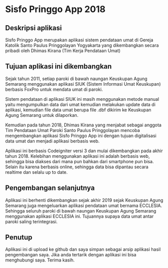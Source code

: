 # Sisfo Pringgo App 2018

## Deskripsi aplikasi

Sisfo Pringgo App merupakan aplikasi sistem pendataan umat di Gereja Katolik Santo Paulus Pringgolayan Yogyakarta yang dikembangkan secara pribadi oleh Dhimas Kirana (Tim Kerja Pendataan Umat)

## Tujuan aplikasi ini dikembangkan

Sejak tahun 2011, setiap paroki di bawah naungan Keuskupan Agung Semarang menggunakan aplikasi SIUK (Sistem Informasi Umat Keuskupan) berbasis FoxPro untuk mendata umat di paroki.

Sistem pendataan di aplikasi SIUK ini masih menggunakan metode manual yaitu mengumpulkan data dari umat kemudian melakukan update data di aplikasi, kemudian file data umat berupa file .dbf dikirim ke Keuskupan Agung Semarang untuk dilaporkan.

Kemudian pada tahun 2018, Dhimas Kirana yang menjabat sebagai anggota Tim Pendataan Umat Paroki Santo Paulus Pringgolayan mencoba mengembangkan aplikasi Sisfo Pringgo App ini dengan tujuan digitalisasi data umat dan menjadi aplikasi berbasis web.

Aplikasi ini berbasis Codeigniter versi 3 dan mulai dikembangkan pada akhir tahun 2018. Kelebihan menggunakan aplikasi ini adalah berbasis web, sehingga bisa diakses dari mana pun bahkan dari smartphone pun bisa. Selain itu karena berbasis online, sehingga data bisa dipantau secara realtime dan selalu up to date.

## Pengembangan selanjutnya

Aplikasi ini berhenti dikembangkan sejak akhir 2019 sejak Keuskupan Agung Semarang juga mengeluarkan aplikasi pendataan umat bernama ECCLESIA. Sehingga seluruh paroki di bawah naungan Keuskupan Agung Semarang menggunakan aplikasi ECCLESIA ini. Tujuannya supaya data umat antar paroki saling terintegrasi.

## Penutup

Aplikasi ini di upload ke github dan saya simpan sebagai arsip aplikasi hasil pengembangan saya. Jika anda tertarik dengan aplikasi ini bisa menghubungi saya. Terima kasih.
